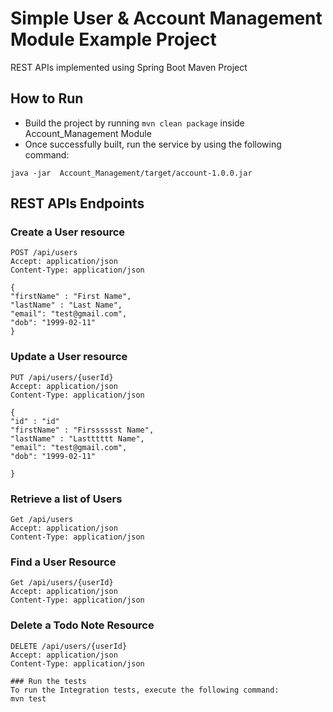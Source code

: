 # Simple User & Account Management Module Example Project
REST APIs implemented using Spring Boot Maven Project

## How to Run

* Build the project by running `mvn clean package` inside Account_Management Module
* Once successfully built, run the service by using the following command:
```
java -jar  Account_Management/target/account-1.0.0.jar
```

## REST APIs Endpoints
### Create a User resource
```
POST /api/users
Accept: application/json
Content-Type: application/json

{
"firstName" : "First Name",
"lastName" : "Last Name",
"email": "test@gmail.com",
"dob": "1999-02-11"
}

```

### Update a User resource
```
PUT /api/users/{userId}
Accept: application/json
Content-Type: application/json

{
"id" : "id"
"firstName" : "Firsssssst Name",
"lastName" : "Lastttttt Name",
"email": "test@gmail.com",
"dob": "1999-02-11"

}

```

### Retrieve a list of Users
```
Get /api/users
Accept: application/json
Content-Type: application/json

```

### Find a User Resource
```
Get /api/users/{userId}
Accept: application/json
Content-Type: application/json
```

### Delete a Todo Note Resource
```
DELETE /api/users/{userId}
Accept: application/json
Content-Type: application/json
```
```
### Run the tests
To run the Integration tests, execute the following command:
mvn test
